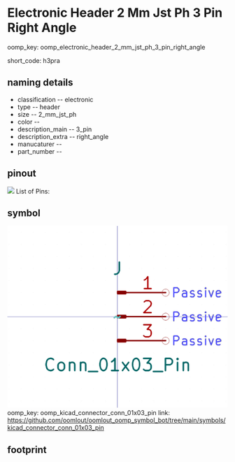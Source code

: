 # Electronic Header 2 Mm Jst Ph 3 Pin Right Angle
oomp_key: oomp_electronic_header_2_mm_jst_ph_3_pin_right_angle  

short_code: h3pra
## naming details
* classification -- electronic
* type -- header
* size -- 2_mm_jst_ph
* color -- 
* description_main -- 3_pin
* description_extra -- right_angle
* manucaturer -- 
* part_number -- 
## pinout
![](working_pinout_600.png)
List of Pins:

## symbol

![](symbol/0/working/working_600.png)  
oomp_key: oomp_kicad_connector_conn_01x03_pin
link: https://github.com/oomlout/oomlout_oomp_symbol_bot/tree/main/symbols/kicad_connector_conn_01x03_pin


## footprint
